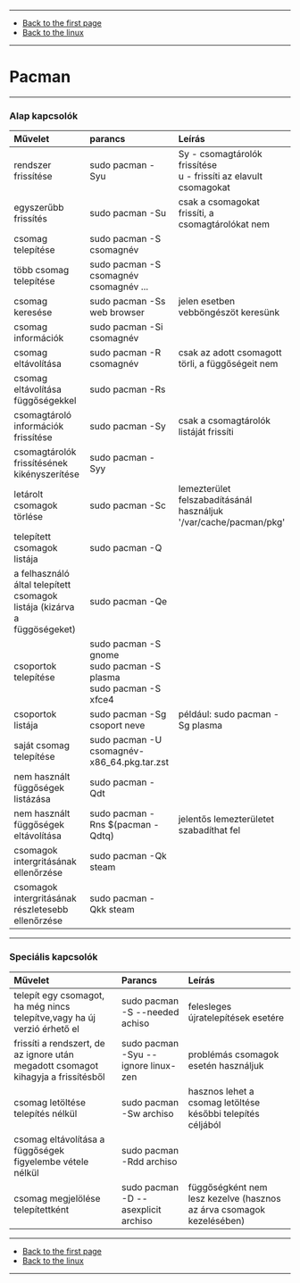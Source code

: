 
---

- [Back to the first page](../../../README.md)
- [Back to the linux](../linux.md)

---

# Pacman

---

### Alap kapcsolók

| Művelet | parancs | Leírás |
| :------ | :------ | :----- |
| rendszer frissítése | sudo pacman -Syu | Sy - csomagtárolók frissítése<br/>u - frissíti az elavult csomagokat |
| egyszerűbb frissítés | sudo pacman -Su | csak a csomagokat frissíti, a csomagtárolókat nem |
| csomag telepítése | sudo pacman -S csomagnév |  |
| több csomag telepítése | sudo pacman -S csomagnév csomagnév ... |  |
| csomag keresése | sudo pacman -Ss web browser | jelen esetben vebböngészöt keresünk |
| csomag információk | sudo pacman -Si csomagnév |  |
| csomag eltávolítása | sudo pacman -R csomagnév | csak az adott csomagott törli, a függőségeit nem |
| csomag eltávolítása függőségekkel | sudo pacman -Rs |  |
| csomagtároló információk frissítése | sudo pacman -Sy | csak a csomagtárolók listáját frissíti |
| csomagtárolók frissítésének kikényszerítése | sudo pacman -Syy |  |
| letárolt csomagok törlése | sudo pacman -Sc | lemezterület felszabadításánál használjuk '/var/cache/pacman/pkg' |
| telepített csomagok listája | sudo pacman -Q |  |
| a felhasználó által telepített csomagok listája (kizárva a függöségeket) | sudo pacman -Qe |  |
| csoportok telepítése | sudo pacman -S gnome<br/>sudo pacman -S plasma<br/>sudo pacman -S xfce4<br/> |  |
| csoportok listája | sudo pacman -Sg csoport neve | például: sudo pacman -Sg plasma |
| saját csomag telepítése | sudo pacman -U csomagnév-x86_64.pkg.tar.zst |  |
| nem használt függőségek listázása | sudo pacman -Qdt |  |
| nem használt függőségek eltávolítása | sudo pacman -Rns $(pacman -Qdtq) | jelentős lemezterületet szabadíthat fel |
| csomagok intergritásának ellenőrzése | sudo pacman -Qk steam |  |
| csomagok intergritásának részletesebb ellenőrzése | sudo pacman -Qkk steam |  |

---

### Speciális kapcsolók

| Művelet | Parancs | Leírás |
| :------ | :------ | :----- |
| telepít egy csomagot, ha még nincs telepítve,vagy ha új verzió érhető el | sudo pacman -S --needed achiso | felesleges újratelepítések esetére |
| frissíti a rendszert, de az ignore után megadott csomagot kihagyja a frissítésből | sudo pacman -Syu --ignore linux-zen | problémás csomagok esetén használjuk |
| csomag letöltése telepítés nélkül | sudo pacman -Sw archiso | hasznos lehet a csomag letöltése későbbi telepítés céljából |
| csomag eltávolítása a függőségek figyelembe vétele nélkül | sudo pacman -Rdd archiso |  |
| csomag megjelölése telepítettként | sudo pacman -D --asexplicit archiso | függőségként nem lesz kezelve (hasznos az árva csomagok kezelésében) |

---

- [Back to the first page](../../../README.md)
- [Back to the linux](../linux.md)

---